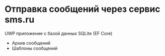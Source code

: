 # Отправка сообщений через сервис sms.ru
UWP приложение с базой данных SQLite (EF Core)
- Архив сообщений
- Шаблоны сообщений
